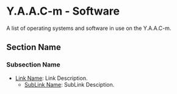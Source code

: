 <!-- ======================================== yaacm-software.md Start ======================================== -->


<!-- ------------------------------ Intro Start ------------------------------ -->

# Y.A.A.C-m - Software

A list of operating systems and software in use on the Y.A.A.C-m.

<!-- ------------------------------ Intro End ------------------------------ -->


<!-- ------------------------------ Section Start ------------------------------ -->

## Section Name

<!-- ++++++++++++++++++++ Subsection Start ++++++++++++++++++++ -->

### Subsection Name
* [Link Name](https://www.google.com/): Link Description.
  - [SubLink Name](https://www.google.com/): SubLink Desciption.

<!-- ++++++++++++++++++++ Subsection End ++++++++++++++++++++ -->

<!-- ------------------------------ Section End ------------------------------ -->


<!-- ------------------------------ Outro Start ------------------------------ -->

<!-- ------------------------------ Outro End ------------------------------ -->


<!-- ======================================== yaacm-software.md end ======================================== -->
